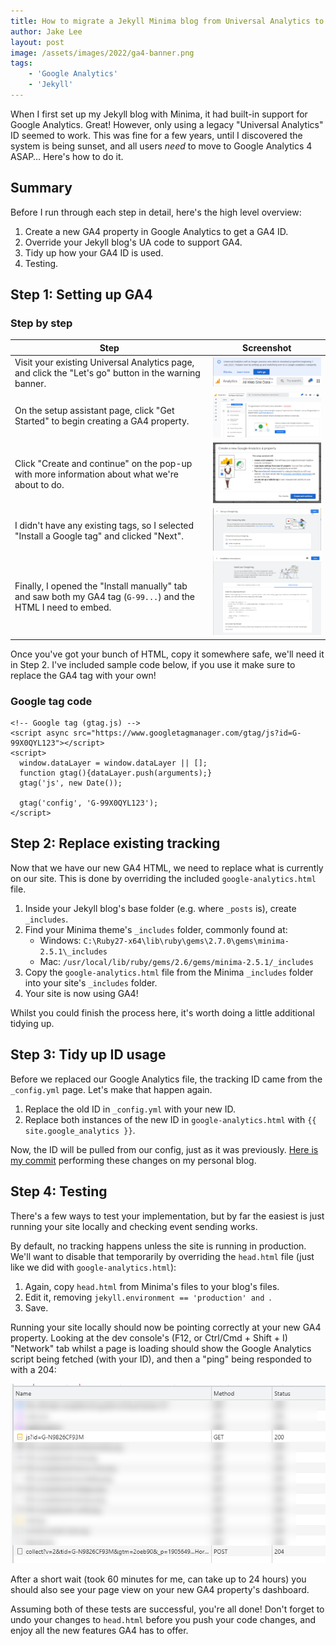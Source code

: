 ```yaml
---
title: How to migrate a Jekyll Minima blog from Universal Analytics to Google Analytics 4 (UA to GA4)
author: Jake Lee
layout: post
image: /assets/images/2022/ga4-banner.png
tags:
    - 'Google Analytics'
    - 'Jekyll'
---
```


When I first set up my Jekyll blog with Minima, it had built-in support for Google Analytics. Great! However, only using a legacy "Universal Analytics" ID seemed to work. This was fine for a few years, until I discovered the system is being sunset, and all users *need* to move to Google Analytics 4 ASAP… Here's how to do it.

## Summary

Before I run through each step in detail, here's the high level overview:

1. Create a new GA4 property in Google Analytics to get a GA4 ID.
2. Override your Jekyll blog's UA code to support GA4.
3. Tidy up how your GA4 ID is used.
4. Testing.

## Step 1: Setting up GA4

### Step by step

| Step | Screenshot |
| --- | --- |
| Visit your existing Universal Analytics page, and click the "Let's go" button in the warning banner. | [![](/assets/images/2022/ga4-1-1-thumbnail.png)](/assets/images/2022/ga4-1-1.png) |
| On the setup assistant page, click "Get Started" to begin creating a GA4 property. | [![](/assets/images/2022/ga4-1-2-thumbnail.png)](/assets/images/2022/ga4-1-2.png) |
| Click "Create and continue" on the pop-up with more information about what we're about to do. | [![](/assets/images/2022/ga4-1-3-thumbnail.png)](/assets/images/2022/ga4-1-3.png) |
| I didn't have any existing tags, so I selected "Install a Google tag" and clicked "Next". | [![](/assets/images/2022/ga4-1-4-thumbnail.png)](/assets/images/2022/ga4-1-4.png) |
| Finally, I opened the "Install manually" tab and saw both my GA4 tag (`G-99...`) and the HTML I need to embed. | [![](/assets/images/2022/ga4-1-5-thumbnail.png)](/assets/images/2022/ga4-1-5.png) |

Once you've got your bunch of HTML, copy it somewhere safe, we'll need it in Step 2. I've included sample code below, if you use it make sure to replace the GA4 tag with your own!

### Google tag code
```
<!-- Google tag (gtag.js) -->
<script async src="https://www.googletagmanager.com/gtag/js?id=G-99X0QYL123"></script>
<script>
  window.dataLayer = window.dataLayer || [];
  function gtag(){dataLayer.push(arguments);}
  gtag('js', new Date());

  gtag('config', 'G-99X0QYL123');
</script>
```

## Step 2: Replace existing tracking

Now that we have our new GA4 HTML, we need to replace what is currently on our site. This is done by overriding the included `google-analytics.html` file.

1. Inside your Jekyll blog's base folder (e.g. where `_posts` is), create `_includes`.
2. Find your Minima theme's `_includes` folder, commonly found at:
    * Windows: `C:\Ruby27-x64\lib\ruby\gems\2.7.0\gems\minima-2.5.1\_includes`
    * Mac: `/usr/local/lib/ruby/gems/2.6/gems/minima-2.5.1/_includes`
3. Copy the `google-analytics.html` file from the Minima `_includes` folder into your site's `_includes` folder.
4. Your site is now using GA4!

Whilst you could finish the process here, it's worth doing a little additional tidying up.

## Step 3: Tidy up ID usage

Before we replaced our Google Analytics file, the tracking ID came from the `_config.yml` page. Let's make that happen again.

1. Replace the old ID in `_config.yml` with your new ID.
2. Replace both instances of the new ID in `google-analytics.html` with `{{ site.google_analytics }}`.

Now, the ID will be pulled from our config, just as it was previously. [Here is my commit](https://github.com/JakeSteam/blog-personal/commit/08283ab681aa56dba61feb31347b7cf91d5e5ff1) performing these changes on my personal blog.

## Step 4: Testing

There's a few ways to test your implementation, but by far the easiest is just running your site locally and checking event sending works. 

By default, no tracking happens unless the site is running in production. We'll want to disable that temporarily by overriding the `head.html` file (just like we did with `google-analytics.html`):
1. Again, copy `head.html` from Minima's files to your blog's files.
2. Edit it, removing `jekyll.environment == 'production' and `.
3. Save.

Running your site locally should now be pointing correctly at your new GA4 property. Looking at the dev console's (F12, or Ctrl/Cmd + Shift + I) "Network" tab whilst a page is loading should show the Google Analytics script being fetched (with your ID), and then a "ping" being responded to with a 204:

[![](/assets/images/2022/ga4-testing.png)](/assets/images/2022/ga4-testing.png)

After a short wait (took 60 minutes for me, can take up to 24 hours) you should also see your page view on your new GA4 property's dashboard.

Assuming both of these tests are successful, you're all done! Don't forget to undo your changes to `head.html` before you push your code changes, and enjoy all the new features GA4 has to offer.
